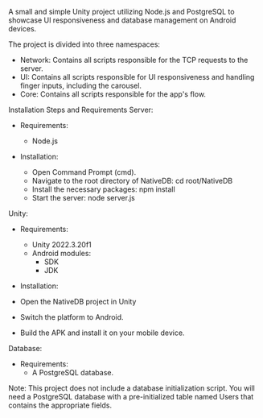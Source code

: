 A small and simple Unity project utilizing Node.js and PostgreSQL to showcase UI responsiveness and database management on Android devices.

The project is divided into three namespaces:

- Network: Contains all scripts responsible for the TCP requests to the server.
- UI: Contains all scripts responsible for UI responsiveness and handling finger inputs, including the carousel.
- Core: Contains all scripts responsible for the app's flow.

Installation Steps and Requirements
Server:

- Requirements:
   - Node.js

- Installation:
   - Open Command Prompt (cmd).
   - Navigate to the root directory of NativeDB: cd root/NativeDB
   - Install the necessary packages: npm install
   - Start the server: node server.js

Unity:

- Requirements:
   - Unity 2022.3.20f1
   - Android modules:
      - SDK
      - JDK

- Installation:
- Open the NativeDB project in Unity
- Switch the platform to Android.
- Build the APK and install it on your mobile device.

Database:

- Requirements:
   - A PostgreSQL database.
   
Note: This project does not include a database initialization script. You will need a PostgreSQL database with a pre-initialized table named Users that contains the appropriate fields.
